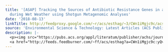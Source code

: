 ```yaml
---
title: '[ASAP] Tracking the Sources of Antibiotic Resistance Genes in an Urban Stream
  during Wet Weather using Shotgun Metagenomic Analyses'
date: '2018-08-13'
linkTitle: http://feedproxy.google.com/~r/acs/esthag/~3/CWn1iMgjc9c/acs.est.8b01219
source: 'Environmental Science & Technology: Latest Articles (ACS Publications)'
description: |-
  <p><img src="https://pubs.acs.org/appl/literatum/publisher/achs/journals/content/esthag/0/esthag.ahead-of-print/acs.est.8b01219/20180813/images/medium/es-2018-01219a_0009.gif" alt="TOC Graphic"/></p><div><cite>Environmental Science & Technology</cite></div><div>DOI: 10.1021/acs.est.8b01219</div><div class="feedflare">
  <a href="http://feeds.feedburner.com/~ff/acs/esthag?a=CWn1iMgjc9c:yQvnUzWw-LY:yIl2AUoC8zA"><img src="http://feeds.feedburner.com/~ff/acs/esthag?d=yIl2AUoC8zA" border="0"></img></a>
---
```

